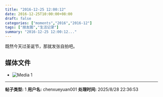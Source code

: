 ```yaml
---
title: "2016-12-25 12:00:12"
date: 2016-12-25T10:00:00+08:00
draft: false
categories: ["moments","2016","2016-12"]
tags: ["朋友圈","生活记录"]
summary: "2016-12-25 12:00:12..."
---
```


既然今天过圣诞节，那就发张自拍吧。

## 媒体文件

- ![Media 1](/Moments/photos/2016-12-25/201612251200120.jpg)

---

**帖子类型:** 1
**用户名:** chenxueyuan001
**处理时间:** 2025/8/28 22:36:53